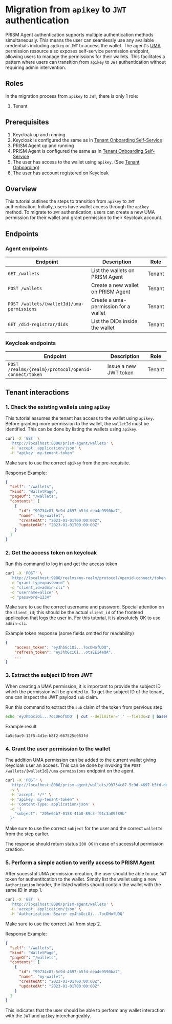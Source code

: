 # Migration from `apikey` to `JWT` authentication

PRISM Agent authentication supports multiple authentication methods simultaneously.
This means the user can seamlessly use any available credentials including `apikey` or `JWT` to access the wallet.
The agent's [UMA](/docs/concepts/glossary#uma) permission resource also exposes self-service permission endpoint, allowing users to manage the permissions for their wallets.
This facilitates a pattern where users can transition from `apikey` to `JWT` authentication without requiring admin intervention.

## Roles

In the migration process from `apikey` to `JWT`, there is only 1 role:

1. Tenant

## Prerequisites

1. Keycloak up and running
2. Keycloak is configured the same as in [Tenant Onboarding Self-Service](./tenant-onboarding-self-service.md)
3. PRISM Agent up and running
4. PRISM Agent is configured the same as in [Tenant Onboarding Self-Service](./tenant-onboarding-self-service.md)
5. The user has access to the wallet using `apikey`. (See [Tenant Onboarding](./tenant-onboarding.md))
6. The user has account registered on Keycloak

## Overview

This tutorial outlines the steps to transition from `apikey` to `JWT` authentication.
Initially, users have wallet access through the `apikey` method.
To migrate to `JWT` authentication, users can create a new UMA permission for their wallet and grant permission to their Keycloak account.

## Endpoints

### Agent endpoints
| Endpoint                                   | Description                          | Role   |
|--------------------------------------------|--------------------------------------|--------|
| `GET /wallets`                             | List the wallets on PRISM Agent      | Tenant |
| `POST /wallets`                            | Create a new wallet on PRISM Agent   | Tenant |
| `POST /wallets/{walletId}/uma-permissions` | Create a uma-permission for a wallet | Tenant |
| `GET /did-registrar/dids`                  | List the DIDs inside the wallet      | Tenant |

### Keycloak endpoints
| Endpoint                                             | Description           | Role   |
|------------------------------------------------------|-----------------------|--------|
| `POST /realms/{realm}/protocol/openid-connect/token` | Issue a new JWT token | Tenant |

## Tenant interactions

### 1. Check the existing wallets using `apikey`

This tutorial assumes the tenant has access to the wallet using `apikey`.
Before granting more permission to the wallet, the `walletId` must be identified.
This can be done by listing the wallets using `apikey`.

```bash
curl -X 'GET' \
  'http://localhost:8080/prism-agent/wallets' \
  -H 'accept: application/json' \
  -H "apikey: my-tenant-token"
```

Make sure to use the correct `apikey` from the pre-requisite.

Response Example:

```json
{
  "self": "/wallets",
  "kind": "WalletPage",
  "pageOf": "/wallets",
  "contents": [
    {
      "id": "99734c87-5c9d-4697-b5fd-dea4e9590ba7",
      "name": "my-wallet",
      "createdAt": "2023-01-01T00:00:00Z",
      "updatedAt": "2023-01-01T00:00:00Z"
    }
  ]
}
```

### 2. Get the access token on keycloak

Run this command to log in and get the access token

```bash
curl -X 'POST' \
  'http://localhost:9980/realms/my-realm/protocol/openid-connect/token' \
  -d "grant_type=password" \
  -d "client_id=admin-cli" \
  -d "username=alice" \
  -d "password=1234"
```

Make sure to use the correct username and password.
Special attention on the `client_id`; this should be the actual `client_id` of the frontend application that logs the user in.
For this tutorial, it is absolutely OK to use `admin-cli`.

Example token response (some fields omitted for readability)

```json
{
    "access_token": "eyJhbGciOi...7ocDHofUDQ",
    "refresh_token": "eyJhbGciOi...otsEEi4eQA",
    ...
}
```

### 3. Extract the subject ID from JWT

When creating a UMA permission, it is important to provide the subject ID which the permission will be granted to.
To get the subject ID of the tenant, one can inspect the JWT payload `sub` claim.

Run this command to extract the `sub` claim of the token from pervious step

```bash
echo 'eyJhbGciOi...7ocDHofUDQ' | cut --delimiter='.' --fields=2 | base64 --decode | jq -r '.sub'
```

Example result

```log
4a5c6ac9-12f5-4d1e-b8f2-667525c083fd
```

### 4. Grant the user permission to the wallet

The addition UMA permission can be added to the current wallet giving Keycloak user an access.
This can be done by invoking the `POST /wallets/{walletId}/uma-permissions` endpoint on the agent.

```bash
curl -X 'POST' \
  'http://localhost:8080/prism-agent/wallets/99734c87-5c9d-4697-b5fd-dea4e9590ba7/uma-permissions' \
  -v \
  -H 'accept: */*' \
  -H "apikey: my-tenant-token" \
  -H 'Content-Type: application/json' \
  -d '{
    "subject": "205e04b7-0158-41b0-89c3-f91c3a09f89b"
  }'
```

Make sure to use the correct `subject` for the user and the correct `walletId` from the step earlier.

The response should return status `200 OK` in case of successful permission creation.

### 5. Perform a simple action to verify access to PRISM Agent

After sucessful UMA permission creation, the user should be able to use `JWT` token for authentitcation to the wallet.
Simply list the wallet using a new `Authorization` header, the listed wallets should contain the wallet with the same ID in step 1.

```bash
curl -X 'GET' \
  'http://localhost:8080/prism-agent/wallets' \
  -H 'accept: application/json' \
  -H 'Authorization: Bearer eyJhbGciOi...7ocDHofUDQ'
```

Make sure to use the correct `JWT` from step 2.

Response Example:

```json
{
  "self": "/wallets",
  "kind": "WalletPage",
  "pageOf": "/wallets",
  "contents": [
    {
      "id": "99734c87-5c9d-4697-b5fd-dea4e9590ba7",
      "name": "my-wallet",
      "createdAt": "2023-01-01T00:00:00Z",
      "updatedAt": "2023-01-01T00:00:00Z"
    }
  ]
}
```

This indicates that the user should be able to perform any wallet interaction with the `JWT` and `apikey` interchangeably.
